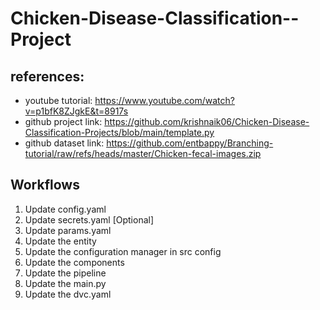 # Chicken-Disease-Classification--Project

## references: 
- youtube tutorial: https://www.youtube.com/watch?v=p1bfK8ZJgkE&t=8917s
- github project link: 
        https://github.com/krishnaik06/Chicken-Disease-Classification-Projects/blob/main/template.py
- github dataset link: 
        https://github.com/entbappy/Branching-tutorial/raw/refs/heads/master/Chicken-fecal-images.zip

## Workflows
1. Update config.yaml
2. Update secrets.yaml [Optional]
3. Update params.yaml
4. Update the entity
5. Update the configuration manager in src config
6. Update the components
7. Update the pipeline
8. Update the main.py
9. Update the dvc.yaml
